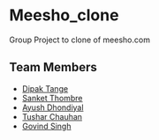 # Meesho_clone
Group Project to clone of meesho.com

## Team Members 
<ul>
  <li><a href="http://github.com/deep1296">Dipak Tange</a></li>
  <li><a href="https://github.com/SanketThombre">Sanket Thombre</a></li>
  <li><a href="https://github.com/ayush536">Ayush Dhondiyal</a></li>
  <li><a href="https://github.com/Tushar-chauhan198">Tushar Chauhan</a></li>
  <li><a href="https://github.com/govind-01">Govind Singh</a></li>
 
</ul>
